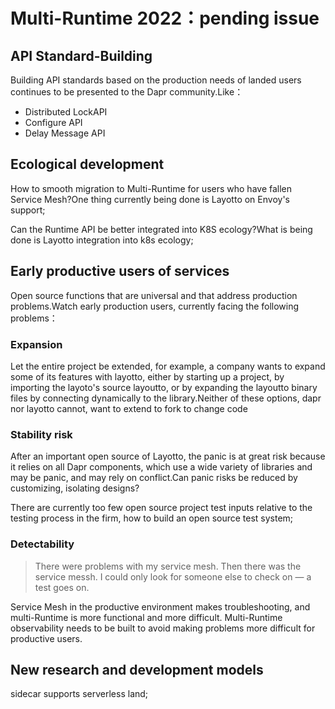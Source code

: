 # Multi-Runtime 2022：pending issue

## API Standard-Building

Building API standards based on the production needs of landed users continues to be presented to the Dapr community.Like：

- Distributed LockAPI
- Configure API
- Delay Message API

## Ecological development

How to smooth migration to Multi-Runtime for users who have fallen Service Mesh?One thing currently being done is Layotto on Envoy's support;

Can the Runtime API be better integrated into K8S ecology?What is being done is Layotto integration into k8s ecology;

## Early productive users of services

Open source functions that are universal and that address production problems.Watch early production users, currently facing the following problems：

### Expansion

Let the entire project be extended, for example, a company wants to expand some of its features with layotto, either by starting up a project, by importing the layoto's source layoutto, or by expanding the layoutto binary files by connecting dynamically to the library.Neither of these options, dapr nor layotto cannot, want to extend to fork to change code

### Stability risk

After an important open source of Layotto, the panic is at great risk because it relies on all Dapr components, which use a wide variety of libraries and may be panic, and may rely on conflict.Can panic risks be reduced by customizing, isolating designs?

There are currently too few open source project test inputs relative to the testing process in the firm, how to build an open source test system;

### Detectability

> There were problems with my service mesh. Then there was the service messh. I could only look for someone else to check on
> — a test goes on.

Service Mesh in the productive environment makes troubleshooting, and multi-Runtime is more functional and more difficult.
Multi-Runtime observability needs to be built to avoid making problems more difficult for productive users.

## New research and development models

sidecar supports serverless land;
